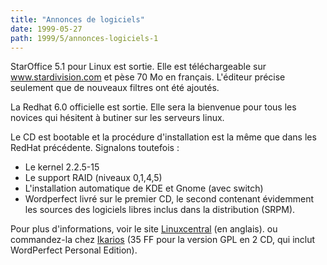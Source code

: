 ```yaml
---
title: "Annonces de logiciels"
date: 1999-05-27
path: 1999/5/annonces-logiciels-1
---
```


<P>StarOffice 5.1 pour Linux est sortie. Elle est téléchargeable sur
<A HREF="http://www.stardivision.com/">www.stardivision.com</A>
et pèse 70 Mo en français. L'éditeur précise
seulement que de nouveaux filtres ont été ajoutés.</P>

<P>La Redhat 6.0 officielle est sortie. Elle sera la bienvenue
pour tous les novices qui hésitent à butiner sur les
serveurs linux.</P>

<P>Le CD est bootable et la procédure d'installation est la
même que dans les RedHat précédente. Signalons toutefois :</P>

<UL>

<LI>Le kernel 2.2.5-15
<LI>Le support RAID (niveaux 0,1,4,5)
<LI>L'installation automatique de KDE et Gnome (avec switch)
<LI>Wordperfect livré sur le premier CD, le second contenant
évidemment les sources des logiciels libres inclus dans la distribution
(SRPM).
</UL>

<P>Pour plus d'informations, voir le site
<A HREF="http://linuxcentral.com/products/dist/redhat-6.0/">Linuxcentral</A>
(en anglais).
ou commandez-la chez <A HREF="http://www.ikarios.com/">Ikarios</A>
(35 FF pour la version GPL en 2 CD, qui inclut WordPerfect Personal Edition).</P>



